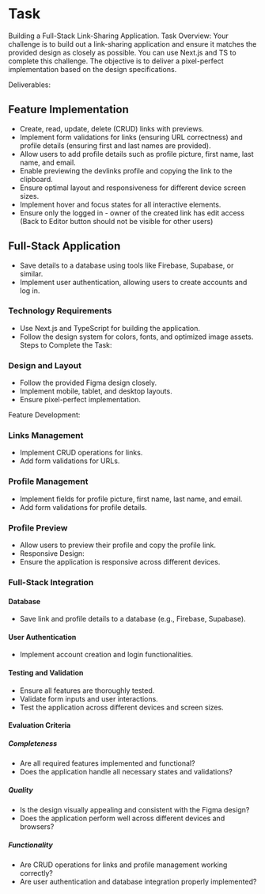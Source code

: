 # Task

Building a Full-Stack Link-Sharing Application.
Task Overview: Your challenge is to build out a link-sharing application and ensure it matches the provided design as closely as possible. You can use Next.js and TS to complete this challenge. The objective is to deliver a pixel-perfect implementation based on the design specifications.

Deliverables:

## Feature Implementation

* Create, read, update, delete (CRUD) links with previews.
* Implement form validations for links (ensuring URL correctness) and profile details (ensuring first and last names are provided).
* Allow users to add profile details such as profile picture, first name, last name, and email.
* Enable previewing the devlinks profile and copying the link to the clipboard.
* Ensure optimal layout and responsiveness for different device screen sizes.
* Implement hover and focus states for all interactive elements.
* Ensure only the logged in - owner of the created link has edit access (Back to Editor button should not be visible for other users)

## Full-Stack Application

* Save details to a database using tools like Firebase, Supabase, or similar.
* Implement user authentication, allowing users to create accounts and log in.

### Technology Requirements

* Use Next.js and TypeScript for building the application.
* Follow the design system for colors, fonts, and optimized image assets.
Steps to Complete the Task:

### Design and Layout

* Follow the provided Figma design closely.
* Implement mobile, tablet, and desktop layouts.
* Ensure pixel-perfect implementation.

Feature Development:

### Links Management

* Implement CRUD operations for links.
* Add form validations for URLs.

### Profile Management

* Implement fields for profile picture, first name, last name, and email.
* Add form validations for profile details.

### Profile Preview

* Allow users to preview their profile and copy the profile link.
* Responsive Design:
* Ensure the application is responsive across different devices.

### Full-Stack Integration

#### Database

* Save link and profile details to a database (e.g., Firebase, Supabase).

#### User Authentication

* Implement account creation and login functionalities.

#### Testing and Validation

* Ensure all features are thoroughly tested.
* Validate form inputs and user interactions.
* Test the application across different devices and screen sizes.

#### Evaluation Criteria

##### Completeness

* Are all required features implemented and functional?
* Does the application handle all necessary states and validations?

##### Quality

* Is the design visually appealing and consistent with the Figma design?
* Does the application perform well across different devices and browsers?

##### Functionality

* Are CRUD operations for links and profile management working correctly?
* Are user authentication and database integration properly implemented?
